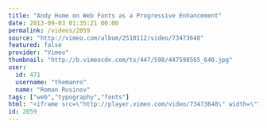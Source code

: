 ```yaml
---
title: "Andy Hume on Web Fonts as a Progressive Enhancement"
date: 2013-09-03 01:35:21 00:00
permalink: /videos/2059
source: "http://vimeo.com/album/2510112/video/73473648"
featured: false
provider: "Vimeo"
thumbnail: "http://b.vimeocdn.com/ts/447/598/447598565_640.jpg"
user:
  id: 471
  username: "themanro"
  name: "Roman Rusinov"
tags: ["web","typography","fonts"]
html: "<iframe src=\"http://player.vimeo.com/video/73473648\" width=\"1280\" height=\"720\" frameborder=\"0\" webkitallowfullscreen mozallowfullscreen allowfullscreen></iframe>"
id: 2059
---
```


